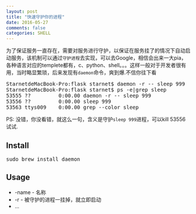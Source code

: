 ```yaml
---
layout: post
title: "快速守护你的进程"
date: 2016-05-27
comments: false
categories: SHELL
---
```


为了保证服务一直存在，需要对服务进行守护，以保证在服务挂了的情况下自动启动服务，该机制可以通过`守护进程`去实现，可以去Google，相信会出来一大pia，各种语言对应的templete都有，c、python、shell。。。这样一般对于开发者很有用，当时略显繁琐，后来发现有`daemon`命令，爽到爆.不信你往下看

<pre>
StarnetdeMacBook-Pro:flask starnet$ daemon -r -- sleep 999
StarnetdeMacBook-Pro:flask starnet$ ps -e|grep sleep
53555 ??         0:00.00 daemon -r -- sleep 999
53556 ??         0:00.00 sleep 999
53563 ttys009    0:00.00 grep --color sleep
</pre>
PS: 没错，你没看错，就这么一句，含义是守护`sleep 999`进程，可以kill 53556试试.


## Install
<pre>
sudo brew install daemon
</pre>

## Usage
* -name - 名称
* -r - 被守护的进程一挂掉，就立即启动
* ...

